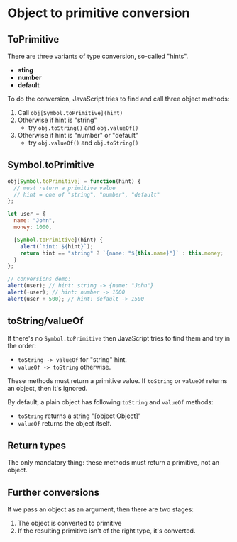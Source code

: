 # Object to primitive conversion

## ToPrimitive

There are three variants of type conversion, so-called "hints".
- __sting__
- __number__
- __default__

To do the conversion, JavaScript tries to find and call three object methods:

1. Call `obj[Symbol.toPrimitive](hint)`
2. Otherwise if hint is "string"
    - try `obj.toString()` and `obj.valueOf()`
3. Otherwise if hint is "number" or "default"
    - try `obj.valueOf()` and `obj.toString()`

## Symbol.toPrimitive

```js
obj[Symbol.toPrimitive] = function(hint) {
  // must return a primitive value
  // hint = one of "string", "number", "default"
};
```

```js
let user = {
  name: "John",
  money: 1000,

  [Symbol.toPrimitive](hint) {
    alert(`hint: ${hint}`);
    return hint == "string" ? `{name: "${this.name}"}` : this.money;
  }
};

// conversions demo:
alert(user); // hint: string -> {name: "John"}
alert(+user); // hint: number -> 1000
alert(user + 500); // hint: default -> 1500
```

## toString/valueOf

If there's no `Symbol.toPrimitive` then JavaScript tries to find them and try in the order:
- `toString -> valueOf` for "string" hint.
- `valueOf -> toString` otherwise.

These methods must return a primitive value. If `toString` or `valueOf` returns an object, then it's ignored.

By default, a plain object has following `toString` and `valueOf` methods:

- `toString` returns a string "[object Object]"
- `valueOf` returns the object itself.

## Return types

The only mandatory thing: these methods must return a primitive, not an object.

## Further conversions

If we pass an object as an argument, then there are two stages:

1. The object is converted to primitive
2. If the resulting primitive isn't of the right type, it's converted.